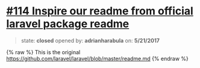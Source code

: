 # [\#114 Inspire our readme from official laravel package readme](https://github.com/adrianharabula/condr/issues/114)

> state: **closed** opened by: **adrianharabula** on: **5/21/2017**

{% raw %}
This is the original https://github.com/laravel/laravel/blob/master/readme.md
{% endraw %}



